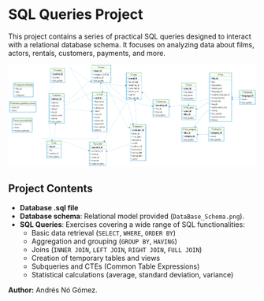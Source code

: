 # SQL Queries Project

This project contains a series of practical SQL queries designed to interact with a relational database schema. It focuses on analyzing data about films, actors, rentals, customers, payments, and more.

![Database Schema](DataBase_Schema.png)

## Project Contents
- **Database .sql file**
- **Database schema**: Relational model provided (`DataBase_Schema.png`).
- **SQL Queries**: Exercises covering a wide range of SQL functionalities:
  - Basic data retrieval (`SELECT`, `WHERE`, `ORDER BY`)
  - Aggregation and grouping (`GROUP BY`, `HAVING`)
  - Joins (`INNER JOIN`, `LEFT JOIN`, `RIGHT JOIN`, `FULL JOIN`)
  - Creation of temporary tables and views
  - Subqueries and CTEs (Common Table Expressions)
  - Statistical calculations (average, standard deviation, variance)
 
**Author:** Andrés Nó Gómez.
